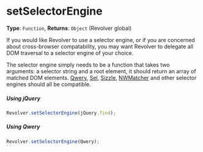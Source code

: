 # setSelectorEngine

**Type**: `Function`, **Returns**: `Object` (Revolver global)

If you would like Revolver to use a selector engine, or if you are concerned about cross-browser compatability, you may want Revolver to delegate all DOM traversal to a selector engine of your choice. 

The selector engine simply needs to be a function that takes two arguments: a selector string and a root element, it should return an array of matched DOM elements. [Qwery](https://github.com/ded/qwery), [Sel](https://github.com/amccollum/sel), [Sizzle](http://sizzlejs.com/), [NWMatcher](https://github.com/dperini/nwmatcher/) and other selector engines should all be compatible.

##### Using jQuery

```javascript
Revolver.setSelectorEngine(jQuery.find);
```

##### Using Qwery

```javascript
Revolver.setSelectorEngine(Qwery);
``